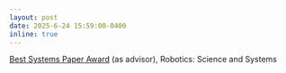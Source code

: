 ```yaml
---
layout: post
date: 2025-6-24 15:59:00-0400
inline: true
---
```


[Best Systems Paper Award](https://roboticsconference.org/program/awards/) (as advisor), Robotics: Science and Systems